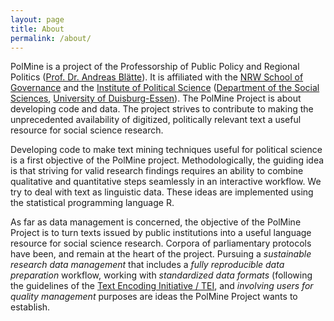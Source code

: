 ```yaml
---
layout: page
title: About
permalink: /about/
---
```


PolMine is a project of the Professorship of Public Policy and Regional Politics ([Prof. Dr. Andreas Blätte](http://www.andreas-blaette.de)). It is affiliated with the [NRW School of Governance](http://www.nrwschool.de) and the [Institute of Political Science](https://www.uni-due.de/politik/) ([Department of the Social Sciences](https://www.uni-due.de/gesellschaftswissenschaften/), [University of Duisburg-Essen](http://www.uni-due.de)). The PolMine Project is about developing code and data. The project strives to contribute to making the unprecedented availability of digitized, politically relevant text a useful resource for social science research. 

Developing code to make text mining techniques useful for political science is a first objective of the PolMine project. Methodologically, the guiding idea is that striving for valid research findings requires an ability to combine qualitative and quantitative steps seamlessly in an interactive workflow. We try to deal with text as linguistic data. These ideas are implemented using the statistical programming language R.

As far as data management is concerned, the objective of the PolMine Project is to turn texts issued by public institutions into a useful language resource for social science research. Corpora of parliamentary protocols have been, and remain at the heart of the project. Pursuing a *sustainable research data management* that includes a *fully reproducible data preparation* workflow, working with *standardized data formats* (following the guidelines of the [Text Encoding Initiative / TEI](http://www.tei-c.org/), and *involving users for quality management* purposes are ideas the PolMine Project wants to establish.


